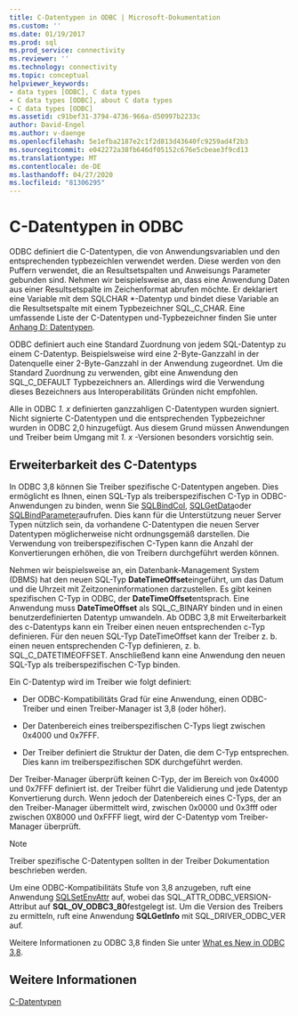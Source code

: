 ```yaml
---
title: C-Datentypen in ODBC | Microsoft-Dokumentation
ms.custom: ''
ms.date: 01/19/2017
ms.prod: sql
ms.prod_service: connectivity
ms.reviewer: ''
ms.technology: connectivity
ms.topic: conceptual
helpviewer_keywords:
- data types [ODBC], C data types
- C data types [ODBC], about C data types
- C data types [ODBC]
ms.assetid: c91bef31-3794-4736-966a-d50997b2233c
author: David-Engel
ms.author: v-daenge
ms.openlocfilehash: 5e1efba2187e2c1f2d813d43640fc9259ad4f2b3
ms.sourcegitcommit: e042272a38fb646df05152c676e5cbeae3f9cd13
ms.translationtype: MT
ms.contentlocale: de-DE
ms.lasthandoff: 04/27/2020
ms.locfileid: "81306295"
---
```

# <a name="c-data-types-in-odbc"></a>C-Datentypen in ODBC
ODBC definiert die C-Datentypen, die von Anwendungsvariablen und den entsprechenden typbezeichlen verwendet werden. Diese werden von den Puffern verwendet, die an Resultsetspalten und Anweisungs Parameter gebunden sind. Nehmen wir beispielsweise an, dass eine Anwendung Daten aus einer Resultsetspalte im Zeichenformat abrufen möchte. Er deklariert eine Variable mit dem SQLCHAR *-Datentyp und bindet diese Variable an die Resultsetspalte mit einem Typbezeichner SQL_C_CHAR. Eine umfassende Liste der C-Datentypen und-Typbezeichner finden Sie unter [Anhang D: Datentypen](../../../odbc/reference/appendixes/appendix-d-data-types.md).  
  
 ODBC definiert auch eine Standard Zuordnung von jedem SQL-Datentyp zu einem C-Datentyp. Beispielsweise wird eine 2-Byte-Ganzzahl in der Datenquelle einer 2-Byte-Ganzzahl in der Anwendung zugeordnet. Um die Standard Zuordnung zu verwenden, gibt eine Anwendung den SQL_C_DEFAULT Typbezeichners an. Allerdings wird die Verwendung dieses Bezeichners aus Interoperabilitäts Gründen nicht empfohlen.  
  
 Alle in ODBC *1. x* definierten ganzzahligen C-Datentypen wurden signiert. Nicht signierte C-Datentypen und die entsprechenden Typbezeichner wurden in ODBC 2,0 hinzugefügt. Aus diesem Grund müssen Anwendungen und Treiber beim Umgang mit *1. x* -Versionen besonders vorsichtig sein.  
  
## <a name="c-data-type-extensibility"></a>Erweiterbarkeit des C-Datentyps  
 In ODBC 3,8 können Sie Treiber spezifische C-Datentypen angeben. Dies ermöglicht es Ihnen, einen SQL-Typ als treiberspezifischen C-Typ in ODBC-Anwendungen zu binden, wenn Sie [SQLBindCol](../../../odbc/reference/syntax/sqlbindcol-function.md), [SQLGetData](../../../odbc/reference/syntax/sqlgetdata-function.md)oder [SQLBindParameter](../../../odbc/reference/syntax/sqlbindparameter-function.md)aufrufen. Dies kann für die Unterstützung neuer Server Typen nützlich sein, da vorhandene C-Datentypen die neuen Server Datentypen möglicherweise nicht ordnungsgemäß darstellen. Die Verwendung von treiberspezifischen C-Typen kann die Anzahl der Konvertierungen erhöhen, die von Treibern durchgeführt werden können.  
  
 Nehmen wir beispielsweise an, ein Datenbank-Management System (DBMS) hat den neuen SQL-Typ **DateTimeOffset**eingeführt, um das Datum und die Uhrzeit mit Zeitzoneninformationen darzustellen. Es gibt keinen spezifischen C-Typ in ODBC, der **DateTimeOffset**entsprach. Eine Anwendung muss **DateTimeOffset** als SQL_C_BINARY binden und in einen benutzerdefinierten Datentyp umwandeln. Ab ODBC 3,8 mit Erweiterbarkeit des c-Datentyps kann ein Treiber einen neuen entsprechenden c-Typ definieren. Für den neuen SQL-Typ DateTimeOffset kann der Treiber z. b. einen neuen entsprechenden C-Typ definieren, z. b. SQL_C_DATETIMEOFFSET. Anschließend kann eine Anwendung den neuen SQL-Typ als treiberspezifischen C-Typ binden.  
  
 Ein C-Datentyp wird im Treiber wie folgt definiert:  
  
-   Der ODBC-Kompatibilitäts Grad für eine Anwendung, einen ODBC-Treiber und einen Treiber-Manager ist 3,8 (oder höher).  
  
-   Der Datenbereich eines treiberspezifischen C-Typs liegt zwischen 0x4000 und 0x7FFF.  
  
-   Der Treiber definiert die Struktur der Daten, die dem C-Typ entsprechen.  Dies kann im treiberspezifischen SDK durchgeführt werden.  
  
 Der Treiber-Manager überprüft keinen C-Typ, der im Bereich von 0x4000 und 0x7FFF definiert ist. der Treiber führt die Validierung und jede Datentyp Konvertierung durch. Wenn jedoch der Datenbereich eines C-Typs, der an den Treiber-Manager übermittelt wird, zwischen 0x0000 und 0x3fff oder zwischen 0X8000 und 0xFFFF liegt, wird der C-Datentyp vom Treiber-Manager überprüft.  
  
> [!NOTE]  
>  Treiber spezifische C-Datentypen sollten in der Treiber Dokumentation beschrieben werden.  
  
 Um eine ODBC-Kompatibilitäts Stufe von 3,8 anzugeben, ruft eine Anwendung [SQLSetEnvAttr](../../../odbc/reference/syntax/sqlsetenvattr-function.md) auf, wobei das SQL_ATTR_ODBC_VERSION-Attribut auf **SQL_OV_ODBC3_80**festgelegt ist. Um die Version des Treibers zu ermitteln, ruft eine Anwendung **SQLGetInfo** mit SQL_DRIVER_ODBC_VER auf.  
  
 Weitere Informationen zu ODBC 3,8 finden Sie unter [What es New in ODBC 3,8](../../../odbc/reference/what-s-new-in-odbc-3-8.md).  
  
## <a name="see-also"></a>Weitere Informationen  
 [C-Datentypen](../../../odbc/reference/appendixes/c-data-types.md)
